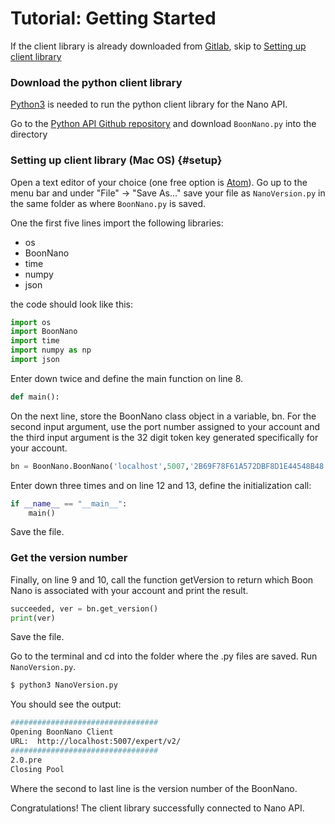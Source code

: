 # Tutorial: Getting Started

If the client library is already downloaded from [Gitlab](https://gitlab.boonlogic.com/development/tools/boonnanopyapi), skip to [Setting up client library](#setup)

### Download the python client library
[Python3](https://programwithus.com/learn-to-code/install-python3-mac/) is needed to run the python client library for the Nano API.

Go to the [Python API Github repository](https://gitlab.boonlogic.com/development/tools/boonnanopyapi) and download `BoonNano.py` into the directory

### Setting up client library (Mac OS) {#setup}
Open a text editor of your choice (one free option is [Atom](https://atom.io/)). Go up to the menu bar and under "File" -> "Save As..." save your file as `NanoVersion.py` in the same folder as where `BoonNano.py` is saved.

One the first five lines import the following libraries:
- os
- BoonNano
- time
- numpy
- json

the code should look like this:
```python
import os
import BoonNano
import time
import numpy as np
import json
```

Enter down twice and define the main function on line 8.
```python
def main():
```

On the next line, store the BoonNano class object in a variable, bn. For the second input argument, use the port number assigned to your account and the third input argument is the 32 digit token key generated specifically for your account.
```python
bn = BoonNano.BoonNano('localhost',5007,'2B69F78F61A572DBF8D1E44548B48')
```
Enter down three times and on line 12 and 13, define the initialization call:
```python
if __name__ == "__main__":
    main()
```

Save the file.

### Get the version number
Finally, on line 9 and 10, call the function getVersion to return which Boon Nano is associated with your account and print the result.
```python
succeeded, ver = bn.get_version()
print(ver)
```

Save the file.

Go to the terminal and cd into the folder where the .py files are saved. Run `NanoVersion.py`.
```sh
$ python3 NanoVersion.py
```
You should see the output:
```sh
#################################
Opening BoonNano Client
URL:  http://localhost:5007/expert/v2/
#################################
2.0.pre
Closing Pool
```
Where the second to last line is the version number of the BoonNano.

Congratulations! The client library successfully connected to Nano API.
